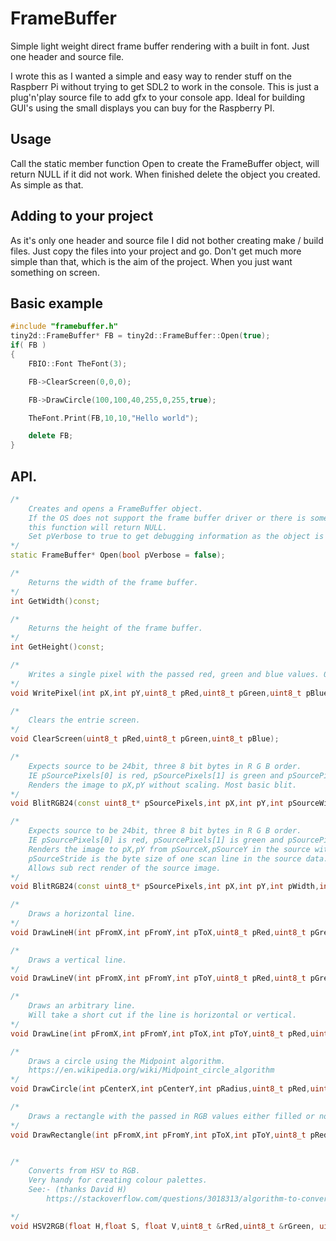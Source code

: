 # FrameBuffer
Simple light weight direct frame buffer rendering with a built in font. Just one header and source file. 

I wrote this as I wanted a simple and easy way to render stuff on the Raspberr Pi without trying to get SDL2 to work in the console. This is just a plug'n'play source file to add gfx to your console app. Ideal for building GUI's using the small displays you can buy for the Raspberry PI.

## Usage
Call the static member function Open to create the FrameBuffer object, will return NULL if it did not work. When finished delete the object you created. As simple as that.

## Adding to your project
As it's only one header and source file I did not bother creating make / build files. Just copy the files into your project and go. Don't get much more simple than that, which is the aim of the project. When you just want something on screen.

## Basic example
```c++
#include "framebuffer.h"
tiny2d::FrameBuffer* FB = tiny2d::FrameBuffer::Open(true);
if( FB )
{
	FBIO::Font TheFont(3);

	FB->ClearScreen(0,0,0);

	FB->DrawCircle(100,100,40,255,0,255,true);

	TheFont.Print(FB,10,10,"Hello world");

	delete FB;
}
```

## API.
```c++
/*
	Creates and opens a FrameBuffer object.
	If the OS does not support the frame buffer driver or there is some other error,
	this function will return NULL.
	Set pVerbose to true to get debugging information as the object is created.
*/
static FrameBuffer* Open(bool pVerbose = false);

/*
	Returns the width of the frame buffer.
*/
int GetWidth()const;

/*
	Returns the height of the frame buffer.
*/
int GetHeight()const;

/*
	Writes a single pixel with the passed red, green and blue values. 0 -> 255, 0 being off 255 being full on.
*/
void WritePixel(int pX,int pY,uint8_t pRed,uint8_t pGreen,uint8_t pBlue);

/*
	Clears the entrie screen.
*/
void ClearScreen(uint8_t pRed,uint8_t pGreen,uint8_t pBlue);

/* 
	Expects source to be 24bit, three 8 bit bytes in R G B order.
	IE pSourcePixels[0] is red, pSourcePixels[1] is green and pSourcePixels[2] is blue.
	Renders the image to pX,pY without scaling. Most basic blit.
*/
void BlitRGB24(const uint8_t* pSourcePixels,int pX,int pY,int pSourceWidth,int pSourceHeight);

/* 
	Expects source to be 24bit, three 8 bit bytes in R G B order.
	IE pSourcePixels[0] is red, pSourcePixels[1] is green and pSourcePixels[2] is blue.
	Renders the image to pX,pY from pSourceX,pSourceY in the source without scaling.
	pSourceStride is the byte size of one scan line in the source data.
	Allows sub rect render of the source image.
*/
void BlitRGB24(const uint8_t* pSourcePixels,int pX,int pY,int pWidth,int pHeight,int pSourceX,int pSourceY,int pSourceStride);

/*
	Draws a horizontal line.
*/
void DrawLineH(int pFromX,int pFromY,int pToX,uint8_t pRed,uint8_t pGreen,uint8_t pBlue);

/*
	Draws a vertical line.
*/
void DrawLineV(int pFromX,int pFromY,int pToY,uint8_t pRed,uint8_t pGreen,uint8_t pBlue);

/*
	Draws an arbitrary line.
	Will take a short cut if the line is horizontal or vertical.
*/
void DrawLine(int pFromX,int pFromY,int pToX,int pToY,uint8_t pRed,uint8_t pGreen,uint8_t pBlue);

/*
	Draws a circle using the Midpoint algorithm.
	https://en.wikipedia.org/wiki/Midpoint_circle_algorithm
*/
void DrawCircle(int pCenterX,int pCenterY,int pRadius,uint8_t pRed,uint8_t pGreen,uint8_t pBlue,bool pFilled = false);

/*
	Draws a rectangle with the passed in RGB values either filled or not.
*/
void DrawRectangle(int pFromX,int pFromY,int pToX,int pToY,uint8_t pRed,uint8_t pGreen,uint8_t pBlue,bool pFilled = false);


/*
	Converts from HSV to RGB.
	Very handy for creating colour palettes.
	See:- (thanks David H)
		https://stackoverflow.com/questions/3018313/algorithm-to-convert-rgb-to-hsv-and-hsv-to-rgb-in-range-0-255-for-both

*/
void HSV2RGB(float H,float S, float V,uint8_t &rRed,uint8_t &rGreen, uint8_t &rBlue)const;
```

